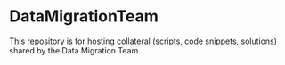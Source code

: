 # DataMigrationTeam

This repository is for hosting collateral (scripts, code snippets, solutions) shared by the Data Migration Team.
